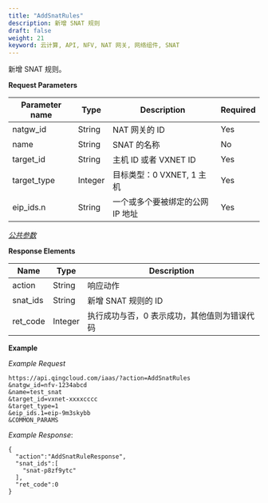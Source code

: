 ```yaml
---
title: "AddSnatRules"
description: 新增 SNAT 规则
draft: false
weight: 21
keyword: 云计算, API, NFV, NAT 网关, 网络组件, SNAT
---
```


新增 SNAT 规则。

**Request Parameters**

| Parameter name | Type | Description | Required |
| --- | --- | --- | --- |
| natgw_id | String | NAT 网关的 ID | Yes |
| name | String | SNAT 的名称 | No |
| target_id | String | 主机 ID 或者 VXNET ID | Yes |
| target_type | Integer | 目标类型：0 VXNET, 1 主机 | Yes |
| eip_ids.n | String | 一个或多个要被绑定的公网 IP 地址 | Yes |

[_公共参数_](../../get_api/parameters/)

**Response Elements**

| Name | Type | Description |
| --- | --- | --- |
| action | String | 响应动作 |
| snat_ids | String | 新增 SNAT 规则的 ID |
| ret_code | Integer | 执行成功与否，0 表示成功，其他值则为错误代码 |

**Example**

_Example Request_

```
https://api.qingcloud.com/iaas/?action=AddSnatRules
&natgw_id=nfv-1234abcd
&name=test_snat
&target_id=vxnet-xxxxcccc
&target_type=1
&eip_ids.1=eip-9m3skybb
&COMMON_PARAMS
```

_Example Response_:

```
{
  "action":"AddSnatRuleResponse",
  "snat_ids":[
    "snat-p8zf9ytc"
  ],
  "ret_code":0
}
```
